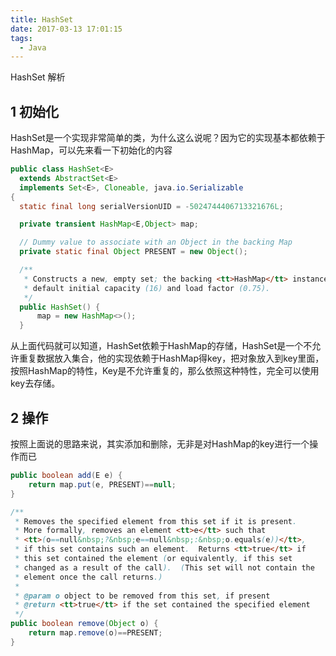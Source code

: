 ```yaml
---
title: HashSet
date: 2017-03-13 17:01:15
tags:
  - Java
---
```

HashSet 解析
<!--more-->

## 1 初始化

HashSet是一个实现非常简单的类，为什么这么说呢？因为它的实现基本都依赖于HashMap，可以先来看一下初始化的内容
```java
public class HashSet<E>
  extends AbstractSet<E>
  implements Set<E>, Cloneable, java.io.Serializable
{
  static final long serialVersionUID = -5024744406713321676L;

  private transient HashMap<E,Object> map;

  // Dummy value to associate with an Object in the backing Map
  private static final Object PRESENT = new Object();

  /**
   * Constructs a new, empty set; the backing <tt>HashMap</tt> instance has
   * default initial capacity (16) and load factor (0.75).
   */
  public HashSet() {
      map = new HashMap<>();
  }

```
从上面代码就可以知道，HashSet依赖于HashMap的存储，HashSet是一个不允许重复数据放入集合，他的实现依赖于HashMap得key，把对象放入到key里面，按照HashMap的特性，Key是不允许重复的，那么依照这种特性，完全可以使用key去存储。

## 2 操作

按照上面说的思路来说，其实添加和删除，无非是对HashMap的key进行一个操作而已
```java
public boolean add(E e) {
    return map.put(e, PRESENT)==null;
}

/**
 * Removes the specified element from this set if it is present.
 * More formally, removes an element <tt>e</tt> such that
 * <tt>(o==null&nbsp;?&nbsp;e==null&nbsp;:&nbsp;o.equals(e))</tt>,
 * if this set contains such an element.  Returns <tt>true</tt> if
 * this set contained the element (or equivalently, if this set
 * changed as a result of the call).  (This set will not contain the
 * element once the call returns.)
 *
 * @param o object to be removed from this set, if present
 * @return <tt>true</tt> if the set contained the specified element
 */
public boolean remove(Object o) {
    return map.remove(o)==PRESENT;
}

```
